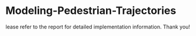 # Modeling-Pedestrian-Trajectories

lease refer to the report for detailed implementation information. Thank you!
